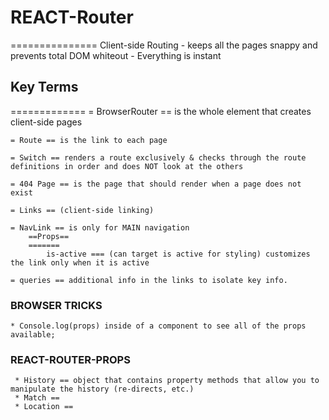 # REACT-Router 
===============
    Client-side Routing
    - keeps all the pages snappy and prevents total DOM whiteout
    - Everything is instant

## Key Terms
=============
    = BrowserRouter == is the whole element that creates client-side pages
    
    = Route == is the link to each page
    
    = Switch == renders a route exclusively & checks through the route definitions in order and does NOT look at the others

    = 404 Page == is the page that should render when a page does not exist
    
    = Links == (client-side linking) 

    = NavLink == is only for MAIN navigation
        ==Props==
        =======
            is-active === (can target is active for styling) customizes the link only when it is active

    = queries == additional info in the links to isolate key info.


### BROWSER TRICKS
    * Console.log(props) inside of a component to see all of the props available;

### REACT-ROUTER-PROPS
     * History == object that contains property methods that allow you to manipulate the history (re-directs, etc.)
     * Match == 
     * Location == 